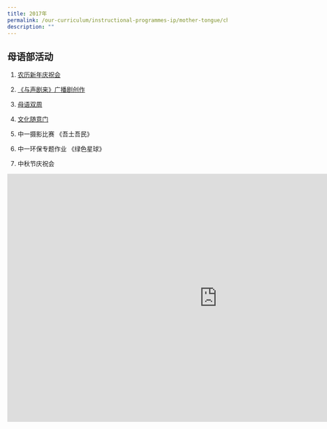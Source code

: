 ```yaml
---
title: 2017年
permalink: /our-curriculum/instructional-programmes-ip/mother-tongue/chinese-language/2017/
description: ""
---
```

母语部活动
-----

1.  [农历新年庆祝会](https://woodgrovesec.moe.edu.sg/curriculum/instructional-programmes-ip/mother-tongue/chinese-language/2017/124036)

  

2.  [《与声剧来》广播剧创作](https://woodgrovesec.moe.edu.sg/curriculum/instructional-programmes-ip/mother-tongue/chinese-language/2017/radio-drama-writing-workshop)

  

3.  [母语双周](https://woodgrovesec.moe.edu.sg/curriculum/instructional-programmes-ip/mother-tongue/chinese-language/2017/mother-tongue-fortnight)

  

4.  [文化随意门](https://woodgrovesec.moe.edu.sg/curriculum/instructional-programmes-ip/mother-tongue/chinese-language/2017/124039)

  

5.  中一摄影比赛 《吾土吾民》

  

6.  中一环保专题作业 《绿色星球》

  

7.  中秋节庆祝会

<iframe allowfullscreen="true" height="569" width="960" frameborder="0" src="https://docs.google.com/presentation/d/e/2PACX-1vTfENmyx7W6whbcuP2vUfoREEdJonIvRr0Clvvkp-4afa52P03BsD3sAvHLkaoIH_6LWSRfgYF082DU/embed?start=true&amp;loop=true&amp;delayms=3000"></iframe>